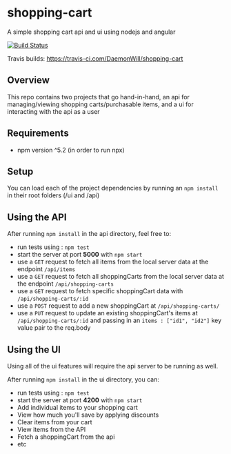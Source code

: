# shopping-cart
A simple shopping cart api and ui using nodejs and angular

[![Build Status](https://travis-ci.com/DaemonWill/shopping-cart.svg?branch=master)](https://travis-ci.com/DaemonWill/shopping-cart)

Travis builds: https://travis-ci.com/DaemonWill/shopping-cart

## Overview
This repo contains two projects that go hand-in-hand, an api for managing/viewing shopping carts/purchasable items, and a ui for interacting with the api as a user

## Requirements

* npm version ^5.2 (in order to run npx)

## Setup

You can load each of the project dependencies by running an `npm install` in their root folders (/ui and /api)

## Using the API

After running `npm install` in the api directory, feel free to:
* run tests using : `npm test`
* start the server at port **5000** with `npm start`
* use a `GET` request to fetch all items from the local server data at the endpoint `/api/items`
* use a `GET` request to fetch all shoppingCarts from the local server data at the endpoint `/api/shopping-carts`
* use a `GET` request to fetch specific shoppingCart data with `/api/shopping-carts/:id`
* use a `POST` request to add a new shoppingCart at `/api/shopping-carts/`
* use a `PUT` request to update an existing shoppingCart's items at `/api/shopping-carts/:id` and passing in an `items : ["id1", "id2"]` key value pair to the req.body

## Using the UI
Using all of the ui features will require the api server to be running as well.

After running `npm install` in the ui directory, you can:
* run tests using : `npm test`
* start the server at port **4200** with `npm start`
* Add individual items to your shopping cart
* View how much you'll save by applying discounts
* Clear items from your cart
* View items from the API
* Fetch a shoppingCart from the api
* etc
